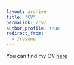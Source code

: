 ```yaml
---
layout: archive
title: "CV"
permalink: /cv/
author_profile: true
redirect_from:
  - /resume
---
```


You can find my CV [here](/assets/pdf/CV_2025.pdf)
